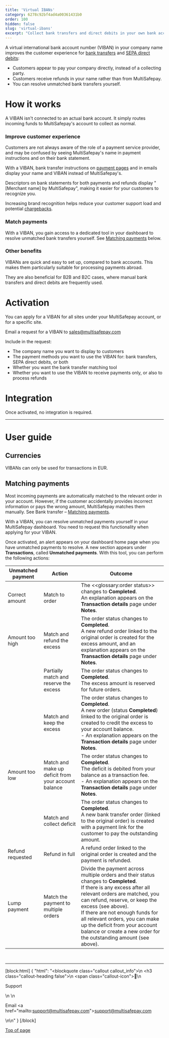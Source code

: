 ```yaml
---
title: 'Virtual IBANs'
category: 6278c92bf4ad4a00361431b0
order: 100
hidden: false
slug: 'virtual-ibans'
excerpt: "Collect bank transfers and direct debits in your own bank account."
---
```

A virtual international bank account number (VIBAN) in your company name improves the customer experience for [bank transfers](/docs/bank-transfer/) and [SEPA direct debits](/docs/sepa-direct-debit/):

- Customers appear to pay your company directly, instead of a collecting party.
- Customers receive refunds in your name rather than from MultiSafepay.
- You can resolve unmatched bank transfers yourself.

# How it works

A VIBAN isn't connected to an actual bank account. It simply routes incoming funds to MultiSafepay's account to collect as normal. 

### Improve customer experience

Customers are not always aware of the role of a payment service provider, and may be confused by seeing MultiSafepay's name in payment instructions and on their bank statement.

With a VIBAN, bank transfer instructions on [payment pages](/docs/payment-pages/) and in emails display your name and VIBAN instead of MultiSafepay's.

Descriptors on bank statements for both payments and refunds display "[Merchant name] by MultiSafepay", making it easier for your customers to recognize you.

Increasing brand recognition helps reduce your customer support load and potential [chargebacks](/docs/sepa-direct-debit#chargebacks).

### Match payments

With a VIBAN, you gain access to a dedicated tool in your dashboard to resolve unmatched bank transfers yourself. See [Matching payments](#matching-payments) below.

### Other benefits

VIBANs are quick and easy to set up, compared to bank accounts. This makes them particularly suitable for processing payments abroad. 

They are also beneficial for B2B and B2C cases, where manual bank transfers and direct debits are frequently used.

# Activation

You can apply for a VIBAN for all sites under your MultiSafepay account, or for a specific site.

Email a request for a VIBAN to <sales@multisafepay.com>

Include in the request:

- The company name you want to display to customers
- The payment methods you want to use the VIBAN for: bank transfers, SEPA direct debits, or both
- Whether you want the bank transfer matching tool
- Whether you want to use the VIBAN to receive payments only, or also to process refunds

# Integration

Once activated, no integration is required.
<br>

---

# User guide

## Currencies

VIBANs can only be used for transactions in EUR.

## Matching payments

Most incoming payments are automatically matched to the relevant order in your account. However, if the customer accidentally provides incorrect information or pays the wrong amount, MultiSafepay matches them manually. See Bank transfer – [Matching payments](/docs/bank-transfer#matching-payments). 

With a VIBAN, you can resolve unmatched payments yourself in your MultiSafepay dashboard. You need to request this functionality when applying for your VIBAN.

Once activated, an alert appears on your dashboard home page when you have unmatched payments to resolve. A new section appears under **Transactions**, called **Unmatched payments**. With this tool, you can perform the following actions: 

| Unmatched payment | Action | Outcome |
|---|---|---|
| Correct amount | Match to order | The <<glossary:order status>> changes to **Completed**. <br> An explanation appears on the **Transaction details** page under **Notes**.|
| Amount too high | Match and refund the excess | The order status changes to **Completed**. <br> A new refund order linked to the original order is created for the excess amount, and an explanation appears on the **Transaction details** page under **Notes**. |
|  | Partially match and reserve the excess | The order status changes to **Completed**. <br> The excess amount is reserved for future orders. |
|  | Match and keep the excess | The order status changes to **Completed**. <br> A new order (status **Completed**) linked to the original order is created to credit the excess to your account balance. <br> - An explanation appears on the **Transaction details** page under **Notes**. |
| Amount too low | Match and make up deficit from your account balance | The order status changes to **Completed**. <br> The deficit is debited from your balance as a transaction fee. <br> - An explanation appears on the **Transaction details** page under **Notes**. |
|  | Match and collect deficit | The order status changes to **Completed**. <br> A new bank transfer order (linked to the original order) is created with a payment link for the customer to pay the outstanding amount. |
| Refund requested | Refund in full | A refund order linked to the original order is created and the payment is refunded. |
| Lump payment | Match the payment to multiple orders | Divide the payment across multiple orders and their status changes to **Completed**. <br> If there is any excess after all relevant orders are matched, you can refund, reserve, or keep the excess (see above). <br> If there are not enough funds for all relevant orders, you can make up the deficit from your account balance or create a new order for the outstanding amount (see above).| 

<br>

---

[block:html]
{
  "html": "<blockquote class=\"callout callout_info\">\n    <h3 class=\"callout-heading false\">\n        <span class=\"callout-icon\">💬</span>\n        <p>Support</p>\n    </h3>\n    <p>Email <a href=\"mailto:support@multisafepay.com\">support@multisafepay.com</a></p>\n</blockquote>\n"
}
[/block]

[Top of page](#)